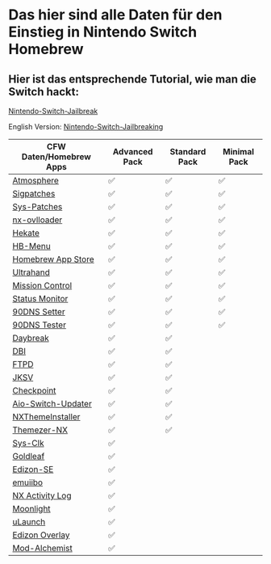 # Das hier sind alle Daten für den Einstieg in Nintendo Switch Homebrew

## Hier ist das entsprechende Tutorial, wie man die Switch hackt:


[Nintendo-Switch-Jailbreak](https://github.com/Nico-Shock/Nintendo-Switch-Jailbreak)

English Version:
[Nintendo-Switch-Jailbreaking](https://github.com/Nico-Shock/Switch-Jailbreaking-Toturial)


| CFW Daten/Homebrew Apps       | Advanced Pack       | Standard Pack       | Minimal Pack        |
| ----------------------------- | ------------------- | ------------------- | ------------------- |
| [Atmosphere](https://github.com/Atmosphere-NX/Atmosphere/releases/tag/1.7.1) | ✅                   | ✅                   | ✅                   |
| [Sigpatches](https://gbatemp.net/threads/sigpatches-for-atmosphere-hekate-fss0-fusee-package3.571543/page-177#post-10438165) | ✅                   | ✅                   | ✅                   |
| [Sys-Patches](https://github.com/impeeza/sys-patch/releases/tag/v1.5.2) | ✅                   | ✅                   | ✅                   |
| [nx-ovlloader](https://github.com/ppkantorski/nx-ovlloader/releases/tag/v1.0.8)  | ✅                   | ✅                   | ✅                   |
| [Hekate](https://github.com/CTCaer/hekate/releases/tag/v6.2.2) | ✅                   | ✅                   | ✅                   |
| [HB-Menu](https://github.com/switchbrew/nx-hbmenu/releases/tag/v3.6.0) | ✅                   | ✅                   | ✅                   |
| [Homebrew App Store](https://github.com/fortheusers/hb-appstore/releases/tag/v2.3.2) | ✅                   | ✅                   | ✅                   |
| [Ultrahand](https://github.com/ppkantorski/Ultrahand-Overlay/releases/tag/v1.7.8) | ✅                   | ✅                   | ✅                   |
| [Mission Control](https://github.com/ndeadly/MissionControl/releases/tag/v0.11.1) | ✅                   | ✅                   | ✅                   |
| [Status Monitor](https://github.com/masagrator/Status-Monitor-Overlay/releases/tag/1.1.3) | ✅                   | ✅                   | ✅                   |
| [90DNS Setter](https://github.com/suchmememanyskill/switch-90dns-setter/releases) | ✅                   | ✅                   | ✅                   |
| [90DNS Tester](https://github.com/meganukebmp/Switch_90DNS_tester/releases/) | ✅                   | ✅                   | ✅                   |
| [Daybreak](https://github.com/Atmosphere-NX/Atmosphere/releases/tag/1.7.1) | ✅                   | ✅                   |                     |
| [DBI](https://github.com/rashevskyv/dbi/releases/tag/658) | ✅                   | ✅                   |                     |
| [FTPD](https://github.com/mtheall/ftpd/releases/tag/v3.1.0) | ✅                   | ✅                   |                     |
| [JKSV](https://github.com/J-D-K/JKSV/releases/tag/08%2F06%2F2024) | ✅                   | ✅                   |                     |
| [Checkpoint](https://github.com/BernardoGiordano/Checkpoint/releases/tag/v3.8.0) | ✅                   | ✅                   |                     |
| [Aio-Switch-Updater](https://github.com/HamletDuFromage/aio-switch-updater/releases/tag/2.23.2) | ✅                   | ✅                   |                     |
| [NXThemeInstaller](https://github.com/exelix11/SwitchThemeInjector/releases/tag/v4.7.1) | ✅                   | ✅                   |                     |
| [Themezer-NX](https://github.com/suchmememanyskill/themezer-nx/releases/tag/2.0.0) | ✅                   | ✅                   |                     |
| [Sys-Clk](https://github.com/retronx-team/sys-clk/releases/tag/2.0.0-rc) | ✅                   |                     |                     |
| [Goldleaf](https://github.com/XorTroll/Goldleaf/releases/tag/1.0.0) | ✅                   |                     |                     |
| [Edizon-SE](https://github.com/tomvita/EdiZon-SE/releases/tag/3.8.36) | ✅                   |                     |                     |
| [emuiibo](https://github.com/XorTroll/emuiibo/releases/tag/1.1.1) | ✅                   |                     |                     |
| [NX Activity Log](https://github.com/tallbl0nde/NX-Activity-Log/releases/tag/v1.4.0) | ✅                   |                     |                     |
| [Moonlight](https://github.com/XITRIX/Moonlight-Switch/releases/tag/v1.2.1) | ✅                   |                     |                     |
| [uLaunch](https://github.com/XorTroll/uLaunch/releases/tag/1.0.0) | ✅                   |                     |                     |
| [Edizon Overlay](https://github.com/proferabg/EdiZon-Overlay/releases/tag/v1.0.8) | ✅                   |                     |                     |
| [Mod-Alchemist](https://github.com/ppkantorski/Mod-Alchemist/releases/tag/v0.4.8) | ✅                   |                     |                     |
